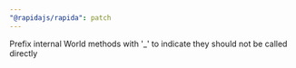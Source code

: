 ```yaml
---
"@rapidajs/rapida": patch
---
```


Prefix internal World methods with '\_' to indicate they should not be called directly
